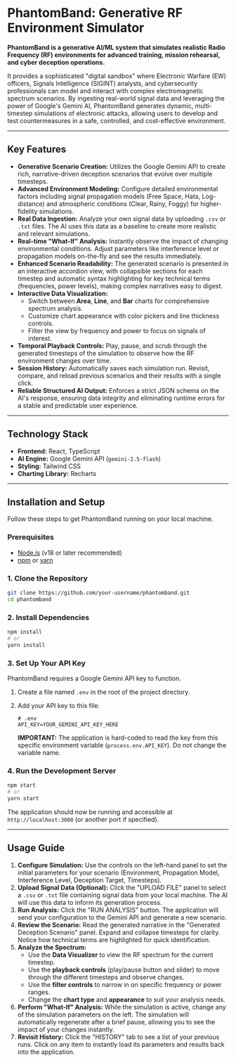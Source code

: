 
# PhantomBand: Generative RF Environment Simulator

**PhantomBand is a generative AI/ML system that simulates realistic Radio Frequency (RF) environments for advanced training, mission rehearsal, and cyber deception operations.**

It provides a sophisticated "digital sandbox" where Electronic Warfare (EW) officers, Signals Intelligence (SIGINT) analysts, and cybersecurity professionals can model and interact with complex electromagnetic spectrum scenarios. By ingesting real-world signal data and leveraging the power of Google's Gemini AI, PhantomBand generates dynamic, multi-timestep simulations of electronic attacks, allowing users to develop and test countermeasures in a safe, controlled, and cost-effective environment.

---

## Key Features

-   **Generative Scenario Creation:** Utilizes the Google Gemini API to create rich, narrative-driven deception scenarios that evolve over multiple timesteps.
-   **Advanced Environment Modeling:** Configure detailed environmental factors including signal propagation models (Free Space, Hata, Log-distance) and atmospheric conditions (Clear, Rainy, Foggy) for higher-fidelity simulations.
-   **Real Data Ingestion:** Analyze your own signal data by uploading `.csv` or `.txt` files. The AI uses this data as a baseline to create more realistic and relevant simulations.
-   **Real-time "What-If" Analysis:** Instantly observe the impact of changing environmental conditions. Adjust parameters like interference level or propagation models on-the-fly and see the results immediately.
-   **Enhanced Scenario Readability:** The generated scenario is presented in an interactive accordion view, with collapsible sections for each timestep and automatic syntax highlighting for key technical terms (frequencies, power levels), making complex narratives easy to digest.
-   **Interactive Data Visualization:**
    -   Switch between **Area**, **Line**, and **Bar** charts for comprehensive spectrum analysis.
    -   Customize chart appearance with color pickers and line thickness controls.
    -   Filter the view by frequency and power to focus on signals of interest.
-   **Temporal Playback Controls:** Play, pause, and scrub through the generated timesteps of the simulation to observe how the RF environment changes over time.
-   **Session History:** Automatically saves each simulation run. Revisit, compare, and reload previous scenarios and their results with a single click.
-   **Reliable Structured AI Output:** Enforces a strict JSON schema on the AI's response, ensuring data integrity and eliminating runtime errors for a stable and predictable user experience.

---

## Technology Stack

-   **Frontend:** React, TypeScript
-   **AI Engine:** Google Gemini API (`gemini-2.5-flash`)
-   **Styling:** Tailwind CSS
-   **Charting Library:** Recharts

---

## Installation and Setup

Follow these steps to get PhantomBand running on your local machine.

### Prerequisites

-   [Node.js](https://nodejs.org/) (v18 or later recommended)
-   [npm](https://www.npmjs.com/) or [yarn](https://yarnpkg.com/)

### 1. Clone the Repository

```bash
git clone https://github.com/your-username/phantomband.git
cd phantomband
```

### 2. Install Dependencies

```bash
npm install
# or
yarn install
```

### 3. Set Up Your API Key

PhantomBand requires a Google Gemini API key to function.

1.  Create a file named `.env` in the root of the project directory.
2.  Add your API key to this file:

    ```
    # .env
    API_KEY=YOUR_GEMINI_API_KEY_HERE
    ```

    **IMPORTANT:** The application is hard-coded to read the key from this specific environment variable (`process.env.API_KEY`). Do not change the variable name.

### 4. Run the Development Server

```bash
npm start
# or
yarn start
```

The application should now be running and accessible at `http://localhost:3000` (or another port if specified).

---

## Usage Guide

1.  **Configure Simulation:** Use the controls on the left-hand panel to set the initial parameters for your scenario (Environment, Propagation Model, Interference Level, Deception Target, Timesteps).
2.  **Upload Signal Data (Optional):** Click the "UPLOAD FILE" panel to select a `.csv` or `.txt` file containing signal data from your local machine. The AI will use this data to inform its generation process.
3.  **Run Analysis:** Click the "RUN ANALYSIS" button. The application will send your configuration to the Gemini API and generate a new scenario.
4.  **Review the Scenario:** Read the generated narrative in the "Generated Deception Scenario" panel. Expand and collapse timesteps for clarity. Notice how technical terms are highlighted for quick identification.
5.  **Analyze the Spectrum:**
    -   Use the **Data Visualizer** to view the RF spectrum for the current timestep.
    -   Use the **playback controls** (play/pause button and slider) to move through the different timesteps and observe changes.
    -   Use the **filter controls** to narrow in on specific frequency or power ranges.
    -   Change the **chart type** and **appearance** to suit your analysis needs.
6.  **Perform "What-If" Analysis:** While the simulation is active, change any of the simulation parameters on the left. The simulation will automatically regenerate after a brief pause, allowing you to see the impact of your changes instantly.
7.  **Revisit History:** Click the "HISTORY" tab to see a list of your previous runs. Click on any item to instantly load its parameters and results back into the application.
